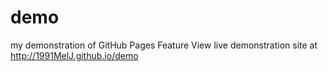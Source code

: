 # demo
my demonstration of GitHub Pages Feature
View live demonstration site at http://1991MelJ.github.io/demo
